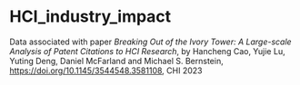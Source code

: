 # HCI_industry_impact
Data associated with paper *Breaking Out of the Ivory Tower: A Large-scale Analysis of Patent Citations to HCI Research*, by Hancheng Cao, Yujie Lu, Yuting Deng, Daniel McFarland and Michael S. Bernstein, https://doi.org/10.1145/3544548.3581108, CHI 2023
